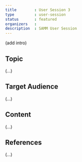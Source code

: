 ```yaml
---
title        : User Session 3
type         : user-session
status       : featured
organizers   : 
description  : SAMM User Session
---
```


(add intro)

## Topic

(...)

## Target Audience

(...)

## Content

(...)

## References

(...)
